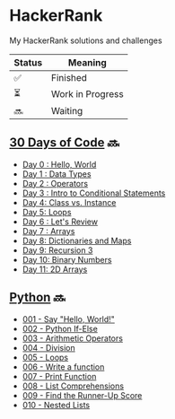 # HackerRank
My HackerRank solutions and challenges

| Status | Meaning |
|--|--|
| ✅ | Finished |
| ⏳| Work in Progress |
| 🔜 | Waiting |

## [30 Days of Code](https://github.com/hevalhazalkurt/Learn_Code_Study_Notes/tree/master/HackerRank/30_Days_of_Code_Python) 🔜

* [Day 0 : Hello, World](https://github.com/hevalhazalkurt/Learn_Code_Study_Notes/blob/master/HackerRank/30_Days_of_Code_Python/Day%200%20-%20Hello%2C%20World.md)
* [Day 1 : Data Types](https://github.com/hevalhazalkurt/Learn_Code_Study_Notes/blob/master/HackerRank/30_Days_of_Code_Python/Day%201%20-%20Data%20Types.md)
* [Day 2 : Operators](https://github.com/hevalhazalkurt/Learn_Code_Study_Notes/blob/master/HackerRank/30_Days_of_Code_Python/Day%202%20-%20Operators.md)
* [Day 3 : Intro to Conditional Statements](https://github.com/hevalhazalkurt/Learn_Code_Study_Notes/blob/master/HackerRank/30_Days_of_Code_Python/Day%203%20-%20Intro%20to%20Conditional%20Statements.md)
* [Day 4: Class vs. Instance](https://github.com/hevalhazalkurt/Learn_Code_Study_Notes/blob/master/HackerRank/30_Days_of_Code_Python/Day%204%20-%20Class%20vs.%20Instance.md)
* [Day 5: Loops](https://github.com/hevalhazalkurt/Learn_Code_Study_Notes/blob/master/HackerRank/30_Days_of_Code_Python/Day%205%20-%20Loops.md)
* [Day 6 : Let's Review](https://github.com/hevalhazalkurt/Learn_Code_Study_Notes/blob/master/HackerRank/30_Days_of_Code_Python/Day%206%20-%20Let's%20Review.md)
* [Day 7 : Arrays](https://github.com/hevalhazalkurt/Learn_Code_Study_Notes/blob/master/HackerRank/30_Days_of_Code_Python/Day%207-%20Arrays.md)
* [Day 8: Dictionaries and Maps](https://github.com/hevalhazalkurt/Learn_Code_Study_Notes/blob/master/HackerRank/30_Days_of_Code_Python/Day%208-%20Dictionaries%20and%20Maps.md)
* [Day 9: Recursion 3](https://github.com/hevalhazalkurt/Learn_Code_Study_Notes/blob/master/HackerRank/30_Days_of_Code_Python/Day_9-Recursion_3.md)
* [Day 10: Binary Numbers](https://github.com/hevalhazalkurt/Learn_Code_Study_Notes/blob/master/HackerRank/30_Days_of_Code_Python/Day_10-Binary_Numbers.md)
* [Day 11: 2D Arrays](https://github.com/hevalhazalkurt/Learn_Code_Study_Notes/blob/master/HackerRank/30_Days_of_Code_Python/Day_11-2D_Arrays.md)

## [Python](https://github.com/hevalhazalkurt/Learn_Code_Study_Notes/tree/master/HackerRank/Python_Language_Proficiency) 🔜
* [001 - Say "Hello, World!"](https://github.com/hevalhazalkurt/Learn_Code_Study_Notes/blob/master/HackerRank/Python_Language_Proficiency/001%20-%20Say%20%22Hello%2C%20World!%22%20With%20Python.md)
* [002 - Python If-Else](https://github.com/hevalhazalkurt/Learn_Code_Study_Notes/blob/master/HackerRank/Python_Language_Proficiency/002%20-%20Python%20If-Else.md)
* [003 - Arithmetic Operators](https://github.com/hevalhazalkurt/Learn_Code_Study_Notes/blob/master/HackerRank/Python_Language_Proficiency/003%20-%20Arithmetic%20Operators.md)
* [004 - Division](https://github.com/hevalhazalkurt/Learn_Code_Study_Notes/blob/master/HackerRank/Python_Language_Proficiency/004%20-%20Division.md)
* [005 - Loops](https://github.com/hevalhazalkurt/Learn_Code_Study_Notes/blob/master/HackerRank/Python_Language_Proficiency/005%20-%20Loops.md)
* [006 - Write a function](https://github.com/hevalhazalkurt/Learn_Code_Study_Notes/blob/master/HackerRank/Python_Language_Proficiency/006%20-%20Write%20a%20function.md)
* [007 - Print Function](https://github.com/hevalhazalkurt/Learn_Code_Study_Notes/blob/master/HackerRank/Python_Language_Proficiency/007%20-%20Print%20Function.md)
* [008 - List Comprehensions](https://github.com/hevalhazalkurt/Learn_Code_Study_Notes/blob/master/HackerRank/Python_Language_Proficiency/008%20-%20List%20Comprehensions.md)
* [009 - Find the Runner-Up Score](https://github.com/hevalhazalkurt/Learn_Code_Study_Notes/blob/master/HackerRank/Python_Language_Proficiency/009%20-%20Find%20the%20Runner-Up%20Score.md)
* [010 - Nested Lists](https://github.com/hevalhazalkurt/Learn_Code_Study_Notes/blob/master/HackerRank/Python_Language_Proficiency/010%20-%20Nested%20Lists.md)
